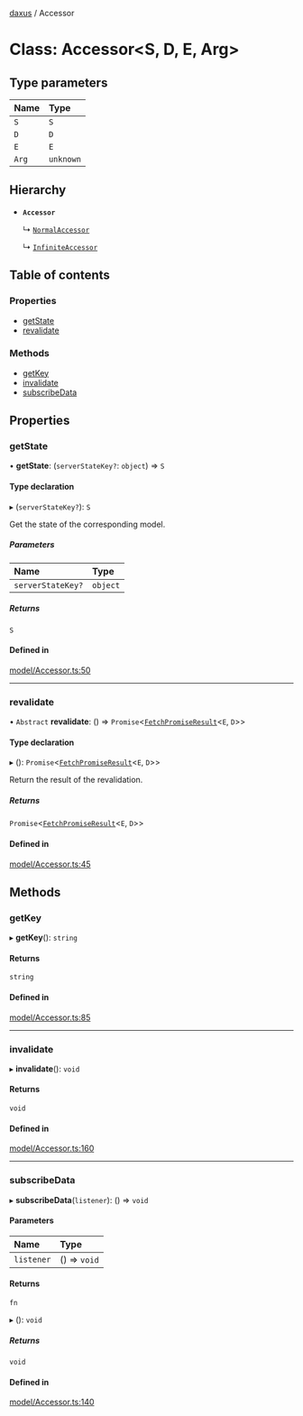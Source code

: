 [daxus](../README.md) / Accessor

# Class: Accessor<S, D, E, Arg\>

## Type parameters

| Name | Type |
| :------ | :------ |
| `S` | `S` |
| `D` | `D` |
| `E` | `E` |
| `Arg` | `unknown` |

## Hierarchy

- **`Accessor`**

  ↳ [`NormalAccessor`](NormalAccessor.md)

  ↳ [`InfiniteAccessor`](InfiniteAccessor.md)

## Table of contents

### Properties

- [getState](Accessor.md#getstate)
- [revalidate](Accessor.md#revalidate)

### Methods

- [getKey](Accessor.md#getkey)
- [invalidate](Accessor.md#invalidate)
- [subscribeData](Accessor.md#subscribedata)

## Properties

### getState

• **getState**: (`serverStateKey?`: `object`) => `S`

#### Type declaration

▸ (`serverStateKey?`): `S`

Get the state of the corresponding model.

##### Parameters

| Name | Type |
| :------ | :------ |
| `serverStateKey?` | `object` |

##### Returns

`S`

#### Defined in

[model/Accessor.ts:50](https://github.com/jason89521/react-fetch/blob/6f430a6/src/lib/model/Accessor.ts#L50)

___

### revalidate

• `Abstract` **revalidate**: () => `Promise`<[`FetchPromiseResult`](../README.md#fetchpromiseresult)<`E`, `D`\>\>

#### Type declaration

▸ (): `Promise`<[`FetchPromiseResult`](../README.md#fetchpromiseresult)<`E`, `D`\>\>

Return the result of the revalidation.

##### Returns

`Promise`<[`FetchPromiseResult`](../README.md#fetchpromiseresult)<`E`, `D`\>\>

#### Defined in

[model/Accessor.ts:45](https://github.com/jason89521/react-fetch/blob/6f430a6/src/lib/model/Accessor.ts#L45)

## Methods

### getKey

▸ **getKey**(): `string`

#### Returns

`string`

#### Defined in

[model/Accessor.ts:85](https://github.com/jason89521/react-fetch/blob/6f430a6/src/lib/model/Accessor.ts#L85)

___

### invalidate

▸ **invalidate**(): `void`

#### Returns

`void`

#### Defined in

[model/Accessor.ts:160](https://github.com/jason89521/react-fetch/blob/6f430a6/src/lib/model/Accessor.ts#L160)

___

### subscribeData

▸ **subscribeData**(`listener`): () => `void`

#### Parameters

| Name | Type |
| :------ | :------ |
| `listener` | () => `void` |

#### Returns

`fn`

▸ (): `void`

##### Returns

`void`

#### Defined in

[model/Accessor.ts:140](https://github.com/jason89521/react-fetch/blob/6f430a6/src/lib/model/Accessor.ts#L140)
